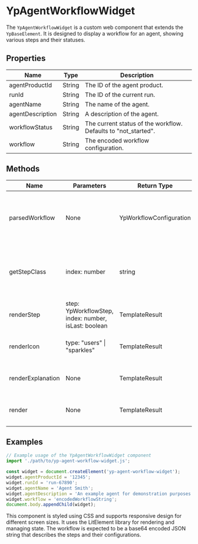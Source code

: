# YpAgentWorkflowWidget

The `YpAgentWorkflowWidget` is a custom web component that extends the `YpBaseElement`. It is designed to display a workflow for an agent, showing various steps and their statuses.

## Properties

| Name              | Type   | Description                                                                 |
|-------------------|--------|-----------------------------------------------------------------------------|
| agentProductId    | String | The ID of the agent product.                                                |
| runId             | String | The ID of the current run.                                                  |
| agentName         | String | The name of the agent.                                                      |
| agentDescription  | String | A description of the agent.                                                 |
| workflowStatus    | String | The current status of the workflow. Defaults to "not_started".              |
| workflow          | String | The encoded workflow configuration.                                         |

## Methods

| Name            | Parameters                                      | Return Type             | Description                                                                 |
|-----------------|-------------------------------------------------|-------------------------|-----------------------------------------------------------------------------|
| parsedWorkflow  | None                                            | YpWorkflowConfiguration | Decodes and parses the workflow property to return a workflow configuration.|
| getStepClass    | index: number                                   | string                  | Determines the CSS class for a step based on its index and workflow status. |
| renderStep      | step: YpWorkflowStep, index: number, isLast: boolean | TemplateResult          | Renders a single step in the workflow.                                      |
| renderIcon      | type: "users" \| "sparkles"                     | TemplateResult          | Renders an icon based on the type provided.                                 |
| renderExplanation | None                                          | TemplateResult          | Renders an explanation of the step icons.                                   |
| render          | None                                            | TemplateResult          | Renders the entire workflow widget.                                         |

## Examples

```typescript
// Example usage of the YpAgentWorkflowWidget component
import './path/to/yp-agent-workflow-widget.js';

const widget = document.createElement('yp-agent-workflow-widget');
widget.agentProductId = '12345';
widget.runId = 'run-67890';
widget.agentName = 'Agent Smith';
widget.agentDescription = 'An example agent for demonstration purposes.';
widget.workflow = 'encodedWorkflowString';
document.body.appendChild(widget);
```

This component is styled using CSS and supports responsive design for different screen sizes. It uses the LitElement library for rendering and managing state. The workflow is expected to be a base64 encoded JSON string that describes the steps and their configurations.